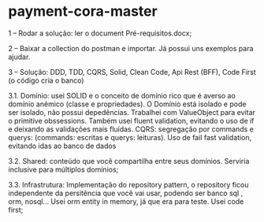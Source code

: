 # payment-cora-master

1 – Rodar a solução: ler o document Pré-requisitos.docx;

2 – Baixar a collection do postman e importar. Já possui uns exemplos para ajudar.

3 – Solução: DDD, TDD, CQRS, Solid, Clean Code, Api Rest (BFF), Code First (o código cria o banco)

3.1. Domínio: usei SOLID e o conceito de domínio rico que é averso ao domínio anêmico (classe e propriedades). O Domínio está isolado e pode ser isolado, não possui depedências. Trabalhei com ValueObject para evitar o primitive obssessions. Também usei fluent validation, evitando o uso de if e deixando as validações mais fluídas.  CQRS: segregação por commands e querys: (commands: escritas e querys: leituras). Uso de fail fast validation, evitando idas ao banco de dados

3.2. Shared: conteúdo que você compartilha entre seus domínios. Serviria inclusive para múltiplos domínios;

3.3. Infrastrutura: Implementação do repository pattern, o repository ficou independente da persitência que você vai usar, podendo ser banco sql , orm, nosql… Usei orm entity in memory, já que era para teste. Usei code first;
